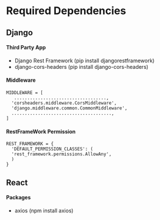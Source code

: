 
  # Required Dependencies

  ## Django
    
   #### Third Party App
    
   - Django Rest Framework (pip install djangorestframework)
   - django-cors-headers (pip install django-cors-headers)
     
    
   #### Middleware
    
    MIDDLEWARE = [
       ...................................,
      'corsheaders.middleware.CorsMiddleware',
      'django.middleware.common.CommonMiddleware',
      ......................................,
    ]

     
   #### RestFrameWork Permission
     
    REST_FRAMEWORK = {
      'DEFAULT_PERMISSION_CLASSES': (
      'rest_framework.permissions.AllowAny',
      )
    }
    
    
    
   ## React
   
   #### Packages
   - axios (npm install axios)
    
